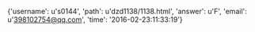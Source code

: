 {'username': u's0144', 'path': u'dzd1138/1138.html', 'answer': u'F', 'email': u'398102754@qq.com', 'time': '2016-02-23:11:33:19'}